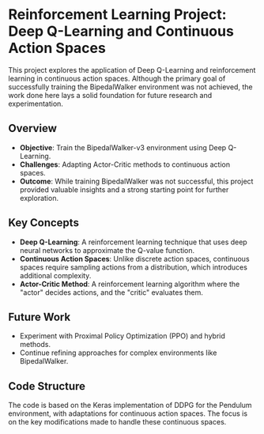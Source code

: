 # Reinforcement Learning Project: Deep Q-Learning and Continuous Action Spaces

This project explores the application of Deep Q-Learning and reinforcement learning in continuous action spaces. Although the primary goal of successfully training the BipedalWalker environment was not achieved, the work done here lays a solid foundation for future research and experimentation.

## Overview

- **Objective**: Train the BipedalWalker-v3 environment using Deep Q-Learning.
- **Challenges**: Adapting Actor-Critic methods to continuous action spaces.
- **Outcome**: While training BipedalWalker was not successful, this project provided valuable insights and a strong starting point for further exploration.

## Key Concepts

- **Deep Q-Learning**: A reinforcement learning technique that uses deep neural networks to approximate the Q-value function.
- **Continuous Action Spaces**: Unlike discrete action spaces, continuous spaces require sampling actions from a distribution, which introduces additional complexity.
- **Actor-Critic Method**: A reinforcement learning algorithm where the "actor" decides actions, and the "critic" evaluates them.

## Future Work

- Experiment with Proximal Policy Optimization (PPO) and hybrid methods.
- Continue refining approaches for complex environments like BipedalWalker.

## Code Structure

The code is based on the Keras implementation of DDPG for the Pendulum environment, with adaptations for continuous action spaces. The focus is on the key modifications made to handle these continuous spaces.
